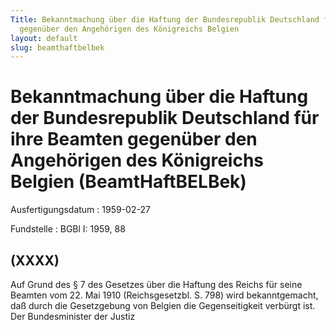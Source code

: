 ```yaml
---
Title: Bekanntmachung über die Haftung der Bundesrepublik Deutschland für ihre Beamten
  gegenüber den Angehörigen des Königreichs Belgien
layout: default
slug: beamthaftbelbek
---
```


# Bekanntmachung über die Haftung der Bundesrepublik Deutschland für ihre Beamten gegenüber den Angehörigen des Königreichs Belgien (BeamtHaftBELBek)

Ausfertigungsdatum
:   1959-02-27

Fundstelle
:   BGBl I: 1959, 88



## (XXXX)

Auf Grund des § 7 des Gesetzes über die Haftung des Reichs für seine
Beamten vom 22. Mai 1910 (Reichsgesetzbl. S. 798) wird bekanntgemacht,
daß durch die Gesetzgebung von Belgien die Gegenseitigkeit verbürgt
ist.
Der Bundesminister der Justiz

